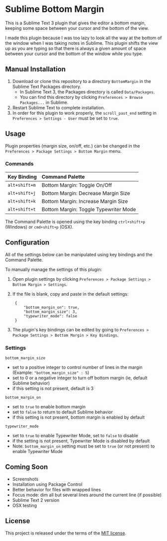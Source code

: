 # Sublime Bottom Margin

This is a Sublime Text 3 plugin that gives the editor a bottom margin, keeping some space between your cursor and the bottom of the view.

I made this plugin because I was too lazy to look all the way at the bottom of the window when I was taking notes in Sublime. This plugin shifts the view up as you are typing so that there is always a given amount of space between your cursor and the bottom of the window while you type.


## Manual Installation

1. Download or clone this repository to a directory `BottomMargin` in the Sublime Text Packages directory.
    * In Sublime Text 3, the Packages directory is called `Data/Packages`.
    * You can find this directory by clicking `Preferences > Browse Packages...` in Sublime.
2. Restart Sublime Text to complete installation.
3. In order for this plugin to work properly, the `scroll_past_end` setting in `Preferences > Settings - User` must be set to `true`.


## Usage

Plugin properties (margin size, on/off, etc.) can be changed in the `Preferences > Package Settings > Bottom Margin` menu.

### Commands

| Key Binding   | Command Palette |
|:--------------|:----------------|
| `alt+shift+m` | Bottom Margin: Toggle On/Off        |
| `alt+shift+j` | Bottom Margin: Decrease Margin Size |
| `alt+shift+k` | Bottom Margin: Increase Margin Size |
| `alt+shift+t` | Bottom Margin: Toggle Typewriter Mode |

The Command Palette is opened using the key binding `ctrl+shift+p` (Windows) or `cmd+shift+p` (OSX).


## Configuration

All of the settings below can be manipulated using key bindings and the Command Palette.

To manually manage the settings of this plugin:

1. Open plugin settings by clicking `Preferences > Package Settings > Bottom Margin > Settings`.
2. If the file is blank, copy and paste in the default settings:

        {
            "bottom_margin_on": true,
            "bottom_margin_size": 3,
            "typewriter_mode": false
        }

3. The plugin's key bindings can be edited by going to `Preferences > Package Settings > Bottom Margin > Key Bindings`.

### Settings

`bottom_margin_size`

- set to a positive integer to control number of lines in the margin (Example: `"bottom_margin_size" : 5`)
- set to 0 or a negative integer to turn off bottom margin (ie, default Sublime behavior)
- if this setting is not present, default is 3

`bottom_margin_on`

- set to `true` to enable bottom margin
- set to `false` to return to default Sublime behavior
- if this setting is not present, bottom margin is enabled by default

`typewriter_mode`

- set to `true` to enable Typewriter Mode, set to `false` to disable
- if the setting is not present, Typewriter Mode is disabled by default
- Note: `bottom_margin_on` setting must be set to `true` (or not present) to enable Typewriter Mode


## Coming Soon

- Screenshots
- Installation using Package Control
- Better behavior for files with wrapped lines
- Focus mode: dim all but several lines around the current line (if possible)
- Sublime Text 2 version
- OSX testing


## License

This project is released under the terms of the [MIT license](http://en.wikipedia.org/wiki/MIT_License).
